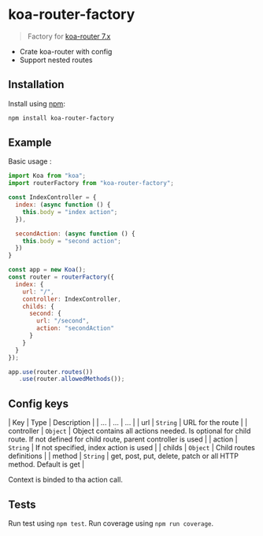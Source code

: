 # koa-router-factory

> Factory for [koa-router 7.x](https://github.com/alexmingoia/koa-router)

* Crate koa-router with config
* Support nested routes

## Installation

Install using [npm](https://www.npmjs.org/):
```sh
npm install koa-router-factory
```

## Example ##
Basic usage :

```javascript
import Koa from "koa";
import routerFactory from "koa-router-factory";

const IndexController = {
  index: (async function () {
    this.body = "index action";
  }),

  secondAction: (async function () {
    this.body = "second action";
  })
}

const app = new Koa();
const router = routerFactory({
  index: {
    url: "/",
    controller: IndexController,
    childs: {
      second: {
        url: "/second",
        action: "secondAction"
      }
    }
  }
});

app.use(router.routes())
   .use(router.allowedMethods());
```

## Config keys

| Key | Type | Description |
| ... | ... | ... |
| url | <code>String</code> | URL for the route |
| controller | <code>Object</code> | Object contains all actions needed. Is optional for child route. If not defined for child route, parent controller is used |
| action | <code>String</code> | If not specified, index action is used |
| childs | <code>Object</code> | Child routes definitions |
| method | <code>String</code> | get, post, put, delete, patch or all HTTP method. Default is get |


Context is binded to tha action call.

## Tests

Run test using `npm test`.
Run coverage using `npm run coverage`.
